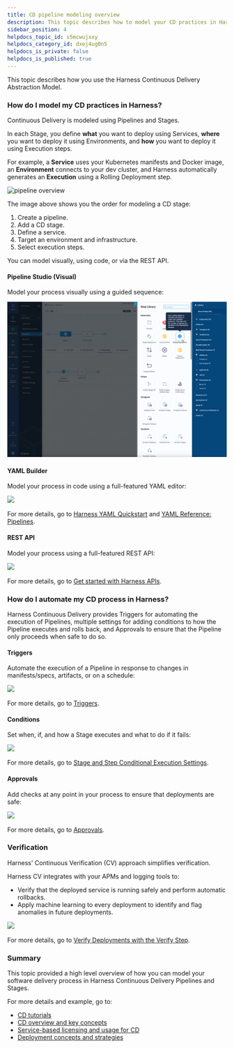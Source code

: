 ```yaml
---
title: CD pipeline modeling overview
description: This topic describes how to model your CD practices in Harness.
sidebar_position: 4
helpdocs_topic_id: s5mcwujxxy
helpdocs_category_id: dxej4ug0n5
helpdocs_is_private: false
helpdocs_is_published: true
---
```


This topic describes how you use the Harness Continuous Delivery Abstraction Model.

### How do I model my CD practices in Harness?

Continuous Delivery is modeled using Pipelines and Stages.

In each Stage, you define **what** you want to deploy using Services, **where** you want to deploy it using Environments, and **how** you want to deploy it using Execution steps.

For example, a **Service** uses your Kubernetes manifests and Docker image, an **Environment** connects to your dev cluster, and Harness automatically generates an **Execution** using a Rolling Deployment step.

![pipeline overview](./static/cd-pipeline-modeling-overview-02.png)

The image above shows you the order for modeling a CD stage:

1. Create a pipeline.
2. Add a CD stage.
3. Define a service.
4. Target an environment and infrastructure.
5. Select execution steps.

You can model visually, using code, or via the REST API.

#### Pipeline Studio (Visual)

Model your process visually using a guided sequence:

![picture 1](./static/7974db787c16c8eb7cb108d856d86aa65a32914b82d356f21a9fe97f6184d2f1.png)

#### YAML Builder

Model your process in code using a full-featured YAML editor:

![](./static/cd-pipeline-modeling-overview-03.png)

For more details, go to [Harness YAML Quickstart](../../platform/8_Pipelines/harness-yaml-quickstart.md) and [YAML Reference: Pipelines](../../platform/8_Pipelines/w_pipeline-steps-reference/yaml-reference-cd-pipeline.md).

#### REST API

Model your process using a full-featured REST API:

![](./static/cd-pipeline-modeling-overview-04.png)

For more details, go to [Get started with Harness APIs](/docs/platform/Resource-Development/APIs/api-quickstart).

### How do I automate my CD process in Harness?

Harness Continuous Delivery provides Triggers for automating the execution of Pipelines, multiple settings for adding conditions to how the Pipeline executes and rolls back, and Approvals to ensure that the Pipeline only proceeds when safe to do so.

#### Triggers

Automate the execution of a Pipeline in response to changes in manifests/specs, artifacts, or on a schedule:

![](./static/cd-pipeline-modeling-overview-05.png)

For more details, go to [Triggers](/docs/category/triggers).

#### Conditions

Set when, if, and how a Stage executes and what to do if it fails:

![](./static/cd-pipeline-modeling-overview-06.png)

For more details, go to [Stage and Step Conditional Execution Settings](/docs/platform/8_Pipelines/w_pipeline-steps-reference/step-skip-condition-settings.md).

#### Approvals

Add checks at any point in your process to ensure that deployments are safe:

![](./static/cd-pipeline-modeling-overview-07.png)

For more details, go to [Approvals](/docs/category/approvals).

### Verification

Harness' Continuous Verification (CV) approach simplifies verification.

Harness CV integrates with your APMs and logging tools to:

* Verify that the deployed service is running safely and perform automatic rollbacks.
* Apply machine learning to every deployment to identify and flag anomalies in future deployments.

![](./static/cd-pipeline-modeling-overview-08.png)

For more details, go to [Verify Deployments with the Verify Step](../verify/verify-deployments-with-the-verify-step.md).

### Summary

This topic provided a high level overview of how you can model your software delivery process in Harness Continuous Delivery Pipelines and Stages.

For more details and example, go to:

* [CD tutorials](/tutorials/cd-pipelines/)
* [CD overview and key concepts](./cd-pipeline-basics.md)
* [Service-based licensing and usage for CD](./service-licensing-for-cd.md)
* [Deployment concepts and strategies](../manage-deployments/deployment-concepts.md)

